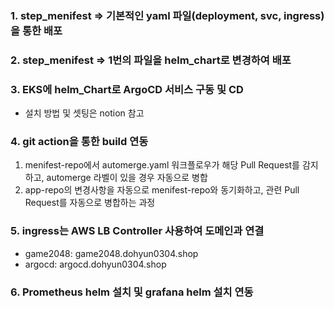 ### 1. step_menifest => 기본적인 yaml 파일(deployment, svc, ingress) 을 통한 배포

### 2. step_menifest => 1번의 파일을 helm_chart로 변경하여 배포

### 3. EKS에 helm_Chart로 ArgoCD 서비스 구동 및 CD
- 설치 방법 및 셋팅은 notion 참고

### 4. git action을 통한 build 연동
  1. menifest-repo에서 automerge.yaml 워크플로우가 해당 Pull Request를 감지하고, automerge 라벨이 있을 경우 자동으로 병합
  2. app-repo의 변경사항을 자동으로 menifest-repo와 동기화하고, 관련 Pull Request를 자동으로 병합하는 과정
     
### 5. ingress는 AWS LB Controller 사용하여 도메인과 연결
- game2048: game2048.dohyun0304.shop
- argocd: argocd.dohyun0304.shop

### 6. Prometheus helm 설치 및 grafana helm 설치 연동
